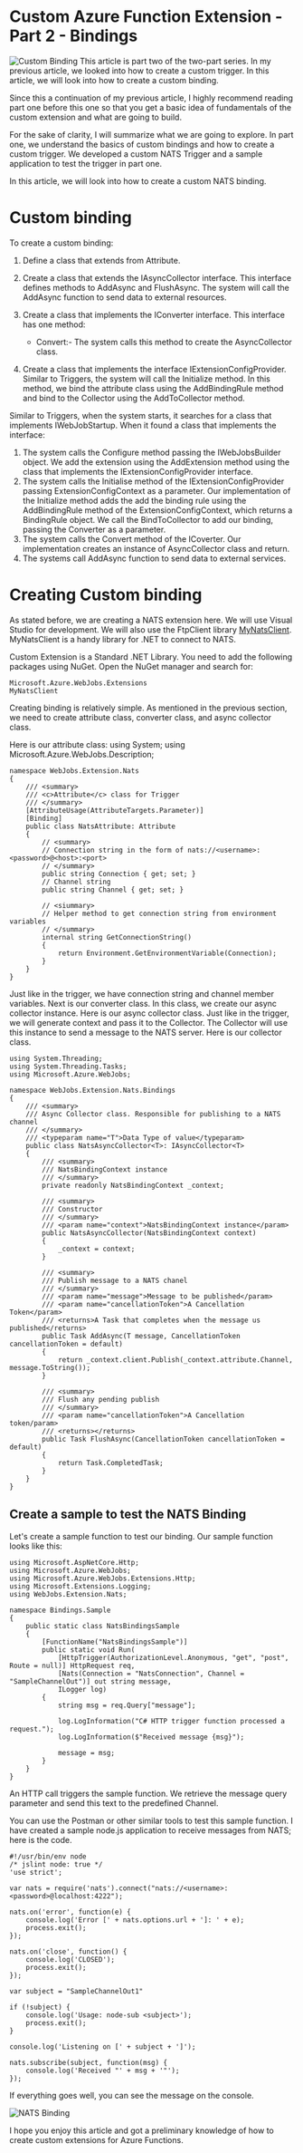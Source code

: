 # Custom Azure Function Extension - Part 2 - Bindings
![Custom Binding](https://raw.githubusercontent.com/krvarma/azure-functions-nats-extension/master/images/azfn-nats-binding.png)
This article is part two of the two-part series. In my previous article, we looked into how to create a custom trigger. In this article, we will look into how to create a custom binding. 

Since this a continuation of my previous article, I highly recommend reading part one before this one so that you get a basic idea of fundamentals of the custom extension and what are going to build.

For the sake of clarity, I will summarize what we are going to explore. In part one, we understand the basics of custom bindings and how to create a custom trigger. We developed a custom NATS Trigger and a sample application to test the trigger in part one.

In this article, we will look into how to create a custom NATS binding.

# Custom binding
To create a custom binding:

1.  Define a class that extends from Attribute.
2.  Create a class that extends the IAsyncCollector interface. This interface defines methods to AddAsync and FlushAsync. The system will call the AddAsync function to send data to external resources.
3.  Create a class that implements the IConverter interface. This interface has one method:
	-	Convert:- The system calls this method to create the AsyncCollector class.

4.  Create a class that implements the interface IExtensionConfigProvider. Similar to Triggers, the system will call the Initialize method. In this method, we bind the attribute class using the AddBindingRule method and bind to the Collector using the AddToCollector method.

Similar to Triggers, when the system starts, it searches for a class that implements IWebJobStartup. When it found a class that implements the interface:

1.  The system calls the Configure method passing the IWebJobsBuilder object. We add the extension using the AddExtension method using the class that implements the IExtensionConfigProvider interface.
2.  The system calls the Initialise method of the IExtensionConfigProvider passing ExtensionConfigContext as a parameter. Our implementation of the Initialize method adds the add the binding rule using the AddBindingRule method of the ExtensionConfigContext, which returns a BindingRule object. We call the BindToCollector to add our binding, passing the Converter as a parameter.
3.  The system calls the Convert method of the ICoverter. Our implementation creates an instance of AsyncCollector class and return.
4.  The systems call AddAsync function to send data to external services.

# Creating Custom binding

As stated before, we are creating a NATS extension here. We will use Visual Studio for development. We will also use the FtpClient library [MyNatsClient](https://github.com/danielwertheim/mynatsclient). MyNatsClient is a handy library for .NET to connect to NATS.

Custom Extension is a Standard .NET Library. You need to add the following packages using NuGet. Open the NuGet manager and search for:

    Microsoft.Azure.WebJobs.Extensions
    MyNatsClient

Creating binding is relatively simple. As mentioned in the previous section, we need to create attribute class, converter class, and async collector class.

Here is our attribute class:
using System;
using Microsoft.Azure.WebJobs.Description;

    namespace WebJobs.Extension.Nats
    {
        /// <summary>
        /// <c>Attribute</c> class for Trigger
        /// </summary>
        [AttributeUsage(AttributeTargets.Parameter)]
        [Binding]
        public class NatsAttribute: Attribute
        {
            // <summary>
            // Connection string in the form of nats://<username>:<password>@<host>:<port>
            // </summary>
            public string Connection { get; set; }
            // Channel string
            public string Channel { get; set; }
    
            // <siummary>
            // Helper method to get connection string from environment variables
            // </summary>
            internal string GetConnectionString()
            {
                return Environment.GetEnvironmentVariable(Connection);
            }
        }
    }

Just like in the trigger, we have connection string and channel member variables. Next is our converter class. In this class, we create our async collector instance. Here is our async collector class. Just like in the trigger, we will generate context and pass it to the Collector. The 
Collector will use this instance to send a message to the NATS server. Here is our collector class.

    using System.Threading;
    using System.Threading.Tasks;
    using Microsoft.Azure.WebJobs;
    
    namespace WebJobs.Extension.Nats.Bindings
    {
        /// <summary>
        /// Async Collector class. Responsible for publishing to a NATS channel
        /// </summary>
        /// <typeparam name="T">Data Type of value</typeparam>
        public class NatsAsyncCollector<T>: IAsyncCollector<T>
        {
            /// <summary>
            /// NatsBindingContext instance
            /// </summary>
            private readonly NatsBindingContext _context;
    
            /// <summary>
            /// Constructor
            /// </summary>
            /// <param name="context">NatsBindingContext instance</param>
            public NatsAsyncCollector(NatsBindingContext context)
            {
                _context = context;
            }
    
            /// <summary>
            /// Publish message to a NATS chanel
            /// </summary>
            /// <param name="message">Message to be published</param>
            /// <param name="cancellationToken">A Cancellation Token</param>
            /// <returns>A Task that completes when the message us published</returns>
            public Task AddAsync(T message, CancellationToken cancellationToken = default)
            {
                return _context.client.Publish(_context.attribute.Channel, message.ToString());
            }
    
            /// <summary>
            /// Flush any pending publish
            /// </summary>
            /// <param name="cancellationToken">A Cancellation token/param>
            /// <returns></returns>
            public Task FlushAsync(CancellationToken cancellationToken = default)
            {
                return Task.CompletedTask;
            }
        }
    }
## Create a sample to test the NATS Binding

Let's create a sample function to test our binding. Our sample function looks like this:

    using Microsoft.AspNetCore.Http;
    using Microsoft.Azure.WebJobs;
    using Microsoft.Azure.WebJobs.Extensions.Http;
    using Microsoft.Extensions.Logging;
    using WebJobs.Extension.Nats;
    
    namespace Bindings.Sample
    {
        public static class NatsBindingsSample
        {
            [FunctionName("NatsBindingsSample")]
            public static void Run(
                [HttpTrigger(AuthorizationLevel.Anonymous, "get", "post", Route = null)] HttpRequest req,
                [Nats(Connection = "NatsConnection", Channel = "SampleChannelOut")] out string message,
                ILogger log)
            {
                string msg = req.Query["message"];
    
                log.LogInformation("C# HTTP trigger function processed a request.");
                log.LogInformation($"Received message {msg}");
    
                message = msg;
            }
        }
    }
An HTTP call triggers the sample function. We retrieve the message query parameter and send this text to the predefined Channel.

You can use the Postman or other similar tools to test this sample function. I have created a sample node.js application to receive messages from NATS; here is the code.

    #!/usr/bin/env node
    /* jslint node: true */
    'use strict';
    
    var nats = require('nats').connect("nats://<username>:<password>@localhost:4222");
    
    nats.on('error', function(e) {
        console.log('Error [' + nats.options.url + ']: ' + e);
        process.exit();
    });
    
    nats.on('close', function() {
        console.log('CLOSED');
        process.exit();
    });
    
    var subject = "SampleChannelOut1"
    
    if (!subject) {
        console.log('Usage: node-sub <subject>');
        process.exit();
    }
    
    console.log('Listening on [' + subject + ']');
    
    nats.subscribe(subject, function(msg) {
        console.log('Received "' + msg + '"');
    });

If everything goes well, you can see the message on the console.

![NATS Binding](https://raw.githubusercontent.com/krvarma/azure-functions-nats-extension/master/images/natsbinding.gif)

I hope you enjoy this article and got a preliminary knowledge of how to create custom extensions for Azure Functions.